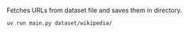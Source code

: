 Fetches URLs from dataset file and saves them in directory.

```bash
uv run main.py dataset/wikipedia/
```


